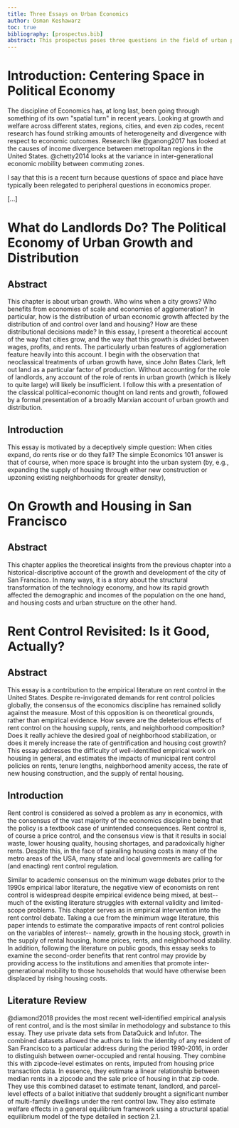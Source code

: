 ```yaml
---
title: Three Essays on Urban Economics
author: Osman Keshawarz
toc: true
bibliography: [prospectus.bib]
abstract: This prospectus poses three questions in the field of urban political economy. The first is a theoretical question on the relationship between urban growth, density, wages, profits, and rents, based on classical political economy treatments of the land question. The second is a historical-descriptive question that attempts to apply the theoretical insights of the first chapter to the recent burst of growth and subsequent crisis of housing in San Francisco, California. The final question is an empirical study on the impacts of rent control laws in the United States.
---
```


# Introduction: Centering Space in Political Economy

The discipline of Economics has, at long last, been going through something
of its own "spatial turn" in recent years. Looking at growth and welfare across
different states, regions, cities, and even zip codes, recent research has found
striking amounts of heterogeneity and divergence with respect to economic
outcomes. Research like @ganong2017 has looked at the causes of income
divergence between metropolitan regions in the United States. @chetty2014 looks
at the variance in inter-generational economic mobility between commuting zones.

I say that this is a recent turn because questions of space and place have
typically been relegated to peripheral questions in economics proper.

[...]

# What do Landlords Do? The Political Economy of Urban Growth and Distribution

## Abstract

This chapter is about urban growth. Who wins when a city grows? Who benefits
from economies of scale and economies of agglomeration? In particular, how is
the distribution of urban economic growth affected by the distribution of and
control over land and housing? How are these distributional decisions made?
In this essay, I present a theoretical account of the way that cities grow,
and the way that this growth is divided between wages, profits, and rents.
The particularly urban features of agglomeration feature heavily into this
account. I begin with the observation that neoclassical treatments of urban
growth have, since John Bates Clark, left out land as a particular factor of
production. Without accounting for the role of landlords, any account of the
role of rents in urban growth (which is likely to quite large) will likely be
insufficient. I follow this with a presentation of the classical
political-economic thought on land rents and growth, followed by a formal
presentation of a broadly Marxian account of urban growth and distribution.

## Introduction

This essay is motivated by a deceptively simple question: When cities expand, do
rents rise or do they fall? The simple Economics 101 answer is that of course,
when more space is brought into the urban system (by, e.g., expanding the supply
of housing through either new construction or upzoning existing neighborhoods
for greater density),

# On Growth and Housing in San Francisco

## Abstract

This chapter applies the theoretical insights from the previous chapter into a
historical-discriptive account of the growth and development of the city of San
Francisco. In many ways, it is a story about the structural transformation of
the technology economy, and how its rapid growth affected the demographic and
incomes of the population on the one hand, and housing costs and urban structure
on the other hand.

# Rent Control Revisited: Is it Good, Actually?

## Abstract

This essay is a contribution to the empirical literature on rent control in
the United States. Despite re-invigorated demands for rent control policies
globally, the consensus of the economics discipline has remained solidly
against the measure. Most of this opposition is on theoretical grounds,
rather than empirical evidence. How severe are the deleterious effects of
rent control on the housing supply, rents, and neighborhood composition? Does
it really achieve the desired goal of neighborhood stabilization, or does it
merely increase the rate of gentrification and housing cost growth? This essay
addresses the difficulty of well-identified empirical work on housing in
general, and estimates the impacts of municipal rent control policies on rents,
tenure lengths, neighborhood amenity access, the rate of new housing
construction, and the supply of rental housing.

## Introduction

Rent control is considered as solved a problem as any in economics, with the
consensus of the vast majority of the economics discipline being that the policy
is a textbook case of unintended consequences. Rent control is, of course a
price control, and the consensus view is that it results in social waste, lower
housing quality, housing shortages, and paradoxically higher rents. Despite
this, in the face of spiralling housing costs in many of the metro areas of the
USA, many state and local governments are calling for (and enacting) rent
control regulation.

Similar to academic consensus on the minimum wage debates prior to the 1990s
empirical labor literature, the negative view of economists on rent control
is widespread despite empirical evidence being mixed, at best-- much of the
existing literature struggles with external validity and limited-scope
problems. This chapter serves as in empirical intervention into the rent
control debate. Taking a cue from the minimum wage literature, this paper
intends to estimate the comparative impacts of rent control policies on the
variables of interest-- namely, growth in the housing stock, growth in the
supply of rental housing, home prices, rents, and neighborhood stability. In
addition, following the literature on public goods, this essay seeks to
examine the second-order benefits that rent control may provide by providing
access to the institutions and amenities that promote inter-generational
mobility to those households that would have otherwise been displaced by rising
housing costs.

## Literature Review

@diamond2018 provides the most recent well-identified empirical analysis of rent
control, and is the most similar in methodology and substance to this essay.
They use private data sets from DataQuick and Infutor. The combined datasets
allowed the authors to link the identity of any resident of San Francisco to a
particular address during the period 1990-2016, in order to distinguish between
owner-occupied and rental housing. They combine this with zipcode-level
estimates on rents, imputed from housing price transaction data. In essence,
they estimate a linear relationship between median rents in a zipcode and the
sale price of housing in that zip code. They use this combined dataset to
estimate tenant, landlord, and parcel-level effects of a ballot initiative that
suddenly brought a significant number of multi-family dwellings under the rent
control law. They also estimate welfare effects in a general equilibrium
framework using a structural spatial equilibrium model of the type detailed in
section 2.1.